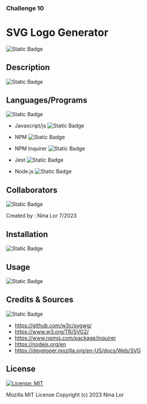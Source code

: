 ### Challenge 10
# SVG Logo Generator
![Static Badge](https://img.shields.io/badge/SVG%20Logo%20Generator-purple)


## Description
![Static Badge](https://img.shields.io/badge/Descriptions-General-blue)

## Languages/Programs 
![Static Badge](https://img.shields.io/badge/language-General-blue)

* Javascript/js
![Static Badge](https://img.shields.io/badge/Credits-js-yellow)
* NPM
![Static Badge](https://img.shields.io/badge/NPM-js-yellow)

* NPM Inquirer
![Static Badge](https://img.shields.io/badge/NPM%20Inquirer-js-yellow)

* Jest
![Static Badge](https://img.shields.io/badge/jest-js-yellow)

* Node.js
![Static Badge](https://img.shields.io/badge/Node.js-js-yellow)


## Collaborators
![Static Badge](https://img.shields.io/badge/Collaborators-General-blue)


Created by : Nina Lor 7/2023

## Installation
![Static Badge](https://img.shields.io/badge/Installation-General-blue)



## Usage
![Static Badge](https://img.shields.io/badge/Usage-General-blue)

## Credits & Sources
![Static Badge](https://img.shields.io/badge/Credits-General-blue)

- https://github.com/w3c/svgwg/
- https://www.w3.org/TR/SVG2/
- https://www.npmjs.com/package/inquirer
- https://nodejs.org/en
- https://developer.mozilla.org/en-US/docs/Web/SVG

## License
[![License: MIT](https://img.shields.io/badge/License-MIT-yellow.svg)](https://opensource.org/licenses/MIT)

Mozilla
MIT License
Copyright (c) 2023 Nina Lor
